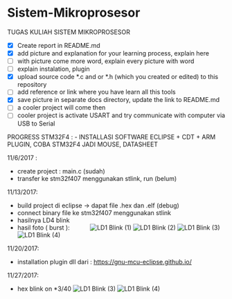# Sistem-Mikroprosesor
TUGAS KULIAH SISTEM MIKROPROSESOR

- [x] Create report in README.md
- [x] add picture and explanation for your learning process, explain here  
- [ ] with picture come more word, explain every picture with word  
- [ ] explain instalation, plugin  
- [x] upload source code *.c and or *.h (which you created or edited) to this repository  
- [ ] add reference or link where you have learn all this tools  
- [x] save picture in separate docs directory, update the link to README.md  
- [ ] a cooler project will come then  
- [ ] cooler project is activate USART and try communicate with computer via USB to Serial  

PROGRESS STM32F4 : - INSTALLASI SOFTWARE ECLIPSE + CDT + ARM PLUGIN, COBA STM32F4 JADI MOUSE, DATASHEET

11/6/2017 : 
- create project : main.c (sudah)
- transfer ke stm32f407 menggunakan stlink, run (belum)

11/13/2017: 
- build project di eclipse -> dapat file .hex dan .elf (debug)
- connect binary file ke stm32f407 menggunakan stlink
- hasilnya LD4 blink
- hasil foto  ( burst ):
            ![LD1 Blink (1)](https://github.com/leonardgozal/Sistem-Mikroprosesor/blob/master/docs/IMG_4585.JPG)
            ![LD1 Blink (2)](https://github.com/leonardgozal/Sistem-Mikroprosesor/blob/master/docs/IMG_4586.JPG)
            ![LD1 Blink (3)](https://github.com/leonardgozal/Sistem-Mikroprosesor/blob/master/docs/IMG_4587.JPG)
            ![LD1 Blink (4)](https://github.com/leonardgozal/Sistem-Mikroprosesor/blob/master/docs/IMG_4588.JPG)

11/20/2017:
- installation plugin dll dari : https://gnu-mcu-eclipse.github.io/

11/27/2017:
- hex blink on *3/40
![LD1 Blink (3)](https://github.com/leonardgozal/Sistem-Mikroprosesor/blob/master/docs/IMG_4605.JPG)
![LD1 Blink (4)](https://github.com/leonardgozal/Sistem-Mikroprosesor/blob/master/docs/IMG_4606.JPG)
